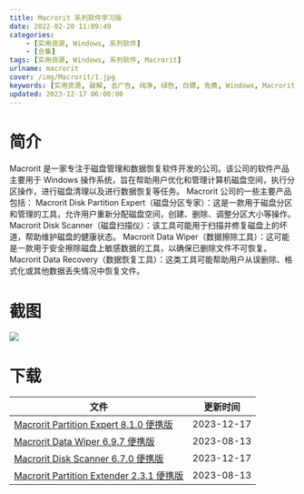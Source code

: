 ```yaml
---
title: Macrorit 系列软件学习版
date: 2022-02-20 11:09:49
categories:
    - [实用资源, Windows, 系列软件]
    - [合集]
tags: [实用资源, Windows, 系列软件, Macrorit]
urlname: macrorit
cover: /img/Macrorit/1.jpg
keywords: [实用资源, 破解, 去广告, 纯净, 绿色, 白嫖, 免费, Windows, Macrorit]
updated: 2023-12-17 06:00:00
---
```


# 简介

Macrorit 是一家专注于磁盘管理和数据恢复软件开发的公司。该公司的软件产品主要用于 Windows 操作系统，旨在帮助用户优化和管理计算机磁盘空间，执行分区操作，进行磁盘清理以及进行数据恢复等任务。
Macrorit 公司的一些主要产品包括：
Macrorit Disk Partition Expert（磁盘分区专家）：这是一款用于磁盘分区和管理的工具，允许用户重新分配磁盘空间，创建、删除、调整分区大小等操作。
Macrorit Disk Scanner（磁盘扫描仪）：该工具可能用于扫描并修复磁盘上的坏道，帮助维护磁盘的健康状态。
Macrorit Data Wiper（数据擦除工具）：这可能是一款用于安全擦除磁盘上敏感数据的工具，以确保已删除文件不可恢复。
Macrorit Data Recovery（数据恢复工具）：这类工具可能帮助用户从误删除、格式化或其他数据丢失情况中恢复文件。

# 截图

![](/img/Macrorit/2.jpg)

# 下载

| 文件                                                                                                                 | 更新时间   |
| -------------------------------------------------------------------------------------------------------------------- | ---------- |
| [Macrorit Partition Expert 8.1.0 便携版](/download/index.html?f=Macrorit-Partition-Expert-Ue-8.1.0-Portable.zip)     | 2023-12-17 |
| [Macrorit Data Wiper 6.9.7 便携版](/download/index.html?f=Macrorit-Data-Wiper-Ue-6.9.7-Portable.zip)                 | 2023-08-13 |
| [Macrorit Disk Scanner 6.7.0 便携版](/download/index.html?f=Macrorit-Disk-Scanner-Ue-6.7.0-Portable.zip)             | 2023-12-17 |
| [Macrorit Partition Extender 2.3.1 便携版](/download/index.html?f=Macrorit-Partition-Extender-Ue-2.3.1-Portable.zip) | 2023-08-13 |
